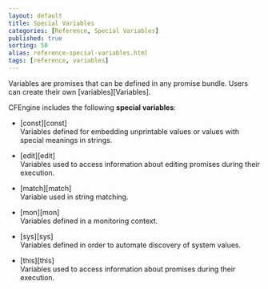 ```yaml
---
layout: default
title: Special Variables 
categories: [Reference, Special Variables]
published: true
sorting: 50
alias: reference-special-variables.html
tags: [reference, variables]
---
```


Variables are promises that can be defined in any promise bundle. Users can create their 
own [variables][Variables]. 

CFEngine includes the following **special variables**:

* [const][const]  
Variables defined for embedding unprintable values or values with special meanings 
in strings.

* [edit][edit]  
Variables used to access information about editing promises during their execution.

* [match][match]  
Variable used in string matching.

* [mon][mon]  
Variables defined in a monitoring context.

* [sys][sys]  
Variables defined in order to automate discovery of system values.

* [this][this]  
Variables used to access information about promises during their execution.
